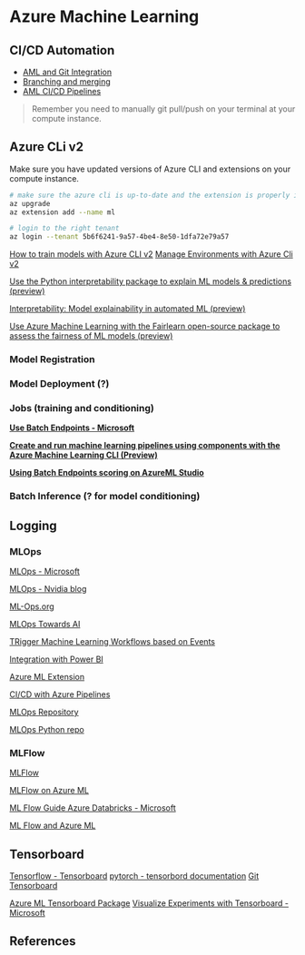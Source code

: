 # Azure Machine Learning

## CI/CD Automation
- [AML and Git Integration](https://docs.microsoft.com/en-us/azure/machine-learning/concept-train-model-git-integration)
- [Branching and merging](https://dev.azure.com/PetrobrasTIC/GGAN/_wiki/wikis/ALM-Wiki/47/Branching-and-merging)
- [AML CI/CD Pipelines](https://github.com/csu-devsquad-latam/trunkbased-mlops)


>Remember you need to manually git pull/push on your terminal at your compute instance. 

## Azure CLi v2

Make sure you have updated versions of Azure CLI and extensions on your compute instance. 

```bash
# make sure the azure cli is up-to-date and the extension is properly installed
az upgrade
az extension add --name ml

# login to the right tenant
az login --tenant 5b6f6241-9a57-4be4-8e50-1dfa72e79a57
```

[How to train models with Azure CLI v2](https://docs.microsoft.com/en-us/azure/machine-learning/how-to-train-cli)
[Manage Environments with Azure Cli v2](https://docs.microsoft.com/en-us/azure/machine-learning/how-to-manage-environments-v2)


[Use the Python interpretability package to explain ML models & predictions (preview)](https://docs.microsoft.com/en-us/azure/machine-learning/how-to-machine-learning-interpretability-aml)    

[Interpretability: Model explainability in automated ML (preview)](https://docs.microsoft.com/en-us/azure/machine-learning/how-to-machine-learning-interpretability-automl)

[Use Azure Machine Learning with the Fairlearn open-source package to assess the fairness of ML models (preview)](https://docs.microsoft.com/en-us/azure/machine-learning/how-to-machine-learning-fairness-aml)





### Model Registration

### Model Deployment (?)

### Jobs (training and conditioning)

**[Use Batch Endpoints -  Microsoft](https://docs.microsoft.com/en-us/azure/machine-learning/how-to-use-batch-endpoint)**

**[Create and run machine learning pipelines using components with the Azure Machine Learning CLI (Preview)](https://docs.microsoft.com/en-us/azure/machine-learning/how-to-create-component-pipelines-cli)**

**[Using Batch Endpoints scoring on AzureML Studio](https://docs.microsoft.com/en-us/azure/machine-learning/how-to-use-batch-endpoints-studio)**

### Batch Inference (? for model conditioning)

## Logging

### MLOps 
[MLOps - Microsoft](https://docs.microsoft.com/en-us/azure/machine-learning/concept-model-management-and-deployment)

[MLOps -  Nvidia blog](https://blogs.nvidia.com/blog/2020/09/03/what-is-mlops/)

[ML-Ops.org](https://ml-ops.org/)

[MLOps Towards AI](https://towardsai.net/p/l/what-is-mlops)

[TRigger Machine Learning Workflows based on Events](https://docs.microsoft.com/en-us/azure/machine-learning/how-to-use-event-grid)

[Integration with Power BI](https://docs.microsoft.com/en-us/power-bi/transform-model/dataflows/dataflows-machine-learning-integration)


[Azure ML Extension](https://marketplace.visualstudio.com/items?itemName=ms-air-aiagility.vss-services-azureml)

[CI/CD with Azure Pipelines](https://docs.microsoft.com/en-us/azure/devops/pipelines/targets/azure-machine-learning)

[MLOps Repository](https://github.com/Microsoft/MLOps)

[MLOps Python repo](https://github.com/Microsoft/MLOpspython)

### MLFlow

[MLFlow](https://mlflow.org/)

[MLFlow on Azure ML](https://www.youtube.com/watch?v=2DLG1yo8JxM&t=2s)

[ML Flow Guide Azure Databricks - Microsoft](https://docs.microsoft.com/en-us/azure/databricks/applications/mlflow/)

[ML Flow and Azure ML](https://docs.microsoft.com/en-us/azure/machine-learning/concept-mlflow)



## Tensorboard

[Tensorflow - Tensorboard](https://www.tensorflow.org/tensorboard/)
[pytorch - tensorbord documentation](https://pytorch.org/docs/stable/tensorboard.html)
[Git Tensorboard](https://github.com/tensorflow/tensorboard)

[Azure ML Tensorboard Package](https://docs.microsoft.com/en-us/python/api/azureml-tensorboard/?view=azure-ml-py)
[Visualize Experiments with Tensorboard - Microsoft](https://docs.microsoft.com/en-us/azure/machine-learning/how-to-monitor-tensorboard)




## References